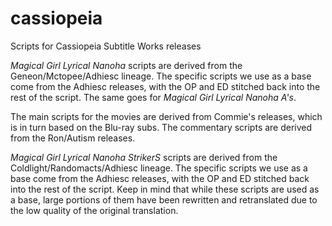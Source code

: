 # cassiopeia
Scripts for Cassiopeia Subtitle Works releases

*Magical Girl Lyrical Nanoha* scripts are derived from the Geneon/Mctopee/Adhiesc lineage. The specific scripts we use as a base come from the Adhiesc releases, with the OP and ED stitched back into the rest of the script. The same goes for *Magical Girl Lyrical Nanoha A's*.

The main scripts for the movies are derived from Commie's releases, which is in turn based on the Blu-ray subs. The commentary scripts are derived from the Ron/Autism releases.

*Magical Girl Lyrical Nanoha StrikerS* scripts are derived from the Coldlight/Randomacts/Adhiesc lineage. The specific scripts we use as a base come from the Adhiesc releases, with the OP and ED stitched back into the rest of the script. Keep in mind that while these scripts are used as a base, large portions of them have been rewritten and retranslated due to the low quality of the original translation.
